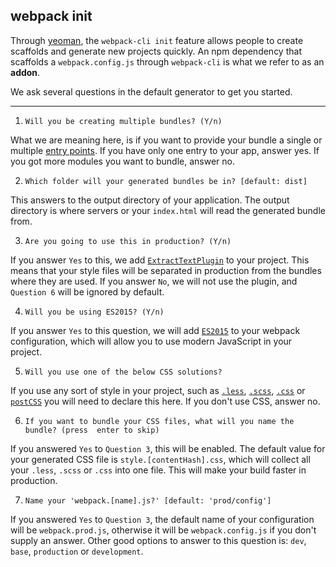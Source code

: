## webpack init

Through [yeoman](http://yeoman.io/), the `webpack-cli init` feature allows people to create scaffolds and generate new projects quickly. An npm dependency that scaffolds a `webpack.config.js` through `webpack-cli` is what we refer to as an **addon**.

We ask several questions in the default generator to get you started.

---

1. `Will you be creating multiple bundles? (Y/n)`

What we are meaning here, is if you want to provide your bundle a single or multiple [entry points](https://webpack.js.org/configuration/entry-context/#entry). If you have only one entry to your app, answer yes. If you got more modules you want to bundle, answer no.

2. `Which folder will your generated bundles be in? [default: dist]`

This answers to the output directory of your application. The output directory is where servers or your `index.html` will read the generated bundle from.

3. `Are you going to use this in production? (Y/n)`

If you answer `Yes` to this, we add [`ExtractTextPlugin`](https://github.com/webpack-contrib/extract-text-webpack-plugin) to your project. This means that your style files will be separated in production from the bundles where they are used. If you answer `No`, we will not use the plugin, and `Question 6` will be ignored by default.

4. `Will you be using ES2015? (Y/n)`

If you answer `Yes` to this question, we will add [`ES2015`](https://babeljs.io/learn-es2015/) to your webpack configuration, which will allow you to use modern JavaScript in your project.

5. `Will you use one of the below CSS solutions?`

If you use any sort of style in your project, such as [`.less`](http://lesscss.org/), [`.scss`](http://sass-lang.com/),  [`.css`](https://developer.mozilla.org/en-US/docs/Web/CSS) or [`postCSS`](http://postcss.org/) you will need to declare this here. If you don't use CSS, answer no.

6. `If you want to bundle your CSS files, what will you name the bundle? (press 
enter to skip)`

If you answered `Yes` to `Question 3`, this will be enabled. The default value for your generated CSS file is `style.[contentHash].css`, which will collect all your `.less`, `.scss` or `.css` into one file. This will make your build faster in production.

7. `Name your 'webpack.[name].js?' [default: 'prod/config']`

If you answered `Yes` to `Question 3`, the default name of your configuration will be `webpack.prod.js`, otherwise it will be `webpack.config.js` if you don't supply an answer. Other good options to answer to this question is: `dev`, `base`, `production` or `development`.
